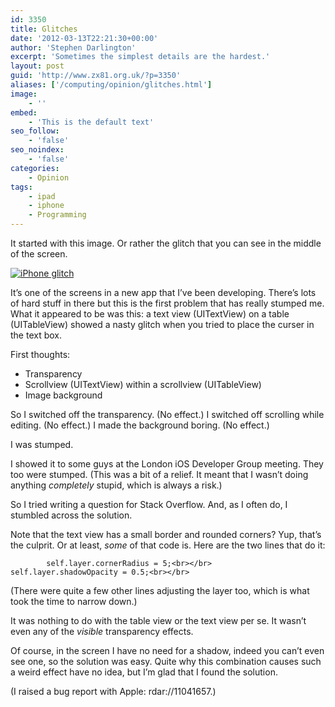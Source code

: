 ```yaml
---
id: 3350
title: Glitches
date: '2012-03-13T22:21:30+00:00'
author: 'Stephen Darlington'
excerpt: 'Sometimes the simplest details are the hardest.'
layout: post
guid: 'http://www.zx81.org.uk/?p=3350'
aliases: ['/computing/opinion/glitches.html']
image:
    - ''
embed:
    - 'This is the default text'
seo_follow:
    - 'false'
seo_noindex:
    - 'false'
categories:
    - Opinion
tags:
    - ipad
    - iphone
    - Programming
---
```


It started with this image. Or rather the glitch that you can see in the middle of the screen.

[![](https://i0.wp.com/www.zx81.org.uk/wp-content/uploads/2012/03/Screen-Shot-2012-03-11-at-15.54.44-159x300.png?resize=159%2C300 "iPhone glitch")](https://i0.wp.com/www.zx81.org.uk/wp-content/uploads/2012/03/Screen-Shot-2012-03-11-at-15.54.44.png)

It’s one of the screens in a new app that I’ve been developing. There’s lots of hard stuff in there but this is the first problem that has really stumped me. What it appeared to be was this: a text view (UITextView) on a table (UITableView) showed a nasty glitch when you tried to place the curser in the text box.

First thoughts:

- Transparency
- Scrollview (UITextView) within a scrollview (UITableView)
- Image background

So I switched off the transparency. (No effect.) I switched off scrolling while editing. (No effect.) I made the background boring. (No effect.)

I was stumped.

I showed it to some guys at the London iOS Developer Group meeting. They too were stumped. (This was a bit of a relief. It meant that I wasn’t doing anything *completely* stupid, which is always a risk.)

So I tried writing a question for Stack Overflow. And, as I often do, I stumbled across the solution.

Note that the text view has a small border and rounded corners? Yup, that’s the culprit. Or at least, *some* of that code is. Here are the two lines that do it:

`        self.layer.cornerRadius = 5;<br></br>        self.layer.shadowOpacity = 0.5;<br></br>`

(There were quite a few other lines adjusting the layer too, which is what took the time to narrow down.)

It was nothing to do with the table view or the text view per se. It wasn’t even any of the *visible* transparency effects.

Of course, in the screen I have no need for a shadow, indeed you can’t even see one, so the solution was easy. Quite why this combination causes such a weird effect have no idea, but I’m glad that I found the solution.

(I raised a bug report with Apple: rdar://11041657.)